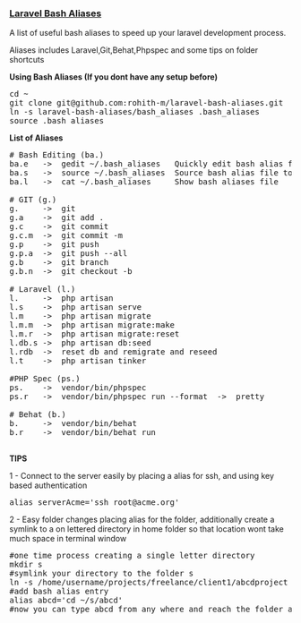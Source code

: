 <u>

### Laravel Bash Aliases
</u>

A list of useful bash aliases to speed up your laravel development process.

Aliases includes Laravel,Git,Behat,Phpspec and some tips on folder shortcuts

**Using Bash Aliases (If you dont have any setup before)**

<pre>
cd ~
git clone git@github.com:rohith-m/laravel-bash-aliases.git
ln -s laravel-bash-aliases/bash_aliases .bash_aliases
source .bash_aliases
</pre>

**List of Aliases**
<pre>
# Bash Editing (ba.)
ba.e   ->  gedit ~/.bash_aliases   Quickly edit bash alias file
ba.s   ->  source ~/.bash_aliases  Source bash alias file to get new aliases loaded after editing
ba.l   ->  cat ~/.bash_aliases     Show bash aliases file

# GIT (g.)
g.     ->  git
g.a    ->  git add .
g.c    ->  git commit
g.c.m  ->  git commit -m
g.p    ->  git push
g.p.a  ->  git push --all
g.b    ->  git branch
g.b.n  ->  git checkout -b

# Laravel (l.)
l.     ->  php artisan
l.s    ->  php artisan serve
l.m    ->  php artisan migrate
l.m.m  ->  php artisan migrate:make
l.m.r  ->  php artisan migrate:reset
l.db.s ->  php artisan db:seed
l.rdb  ->  reset db and remigrate and reseed
l.t    ->  php artisan tinker

#PHP Spec (ps.)
ps.    ->  vendor/bin/phpspec
ps.r   ->  vendor/bin/phpspec run --format  ->  pretty

# Behat (b.)
b.     ->  vendor/bin/behat
b.r    ->  vendor/bin/behat run

</pre>

**TIPS**

1 - Connect to the server easily by placing a alias for ssh, and using key based authentication

<pre>
alias serverAcme='ssh root@acme.org'
</pre>

2 - Easy folder changes placing alias for the folder, additionally create a symlink to a on lettered directory in home folder so that location wont take much space in terminal window

<pre>
#one time process creating a single letter directory
mkdir s
#symlink your directory to the folder s
ln -s /home/username/projects/freelance/client1/abcdproject /home/username/s/abcd
#add bash alias entry
alias abcd='cd ~/s/abcd'
#now you can type abcd from any where and reach the folder and terminal will only have s/abcd
</pre>

